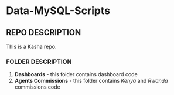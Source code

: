 # Data-MySQL-Scripts
## REPO DESCRIPTION
This is a Kasha repo.

### FOLDER DESCRIPTION
1. **Dashboards** - this folder contains dashboard code
2. **Agents Commissions** - this folder contains *Kenya* and *Rwanda* commissions code
